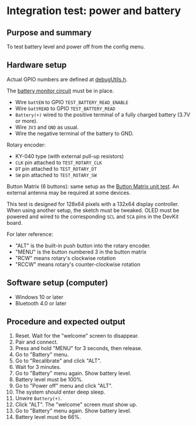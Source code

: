 # Integration test: power and battery

## Purpose and summary

To test battery level and power off from the config menu.

## Hardware setup

Actual GPIO numbers are defined at [debugUtils.h](./debugUtils.h).

The [battery monitor circuit](../../../../doc/hardware/subsystems/BatteryMonitor/BatteryMonitor_en.md) must be in place. 

- Wire `battEN` to GPIO `TEST_BATTERY_READ_ENABLE`
- Wire `battREAD` to GPIO `TEST_BATTERY_READ`
- `Battery(+)` wired to the positive terminal of a fully charged battery (3.7V or more). 
- Wire `3V3` and `GND` as usual.
- Wire the negative terminal of the battery to GND.

Rotary encoder:

- KY-040 type (with external pull-up resistors)
- `CLK` pin attached to `TEST_ROTARY_CLK`
- `DT` pin attached to `TEST_ROTARY_DT`
- `SW` pin attached to `TEST_ROTARY_SW`

Button Matrix (6 buttons): same setup as the [Button Matrix unit test](../../UnitTests/ButtonMatrixTest/README.md).
An external antenna may be required at some devices.

This test is designed for 128x64 pixels with a 132x64 display controller. When using another setup, the sketch must be tweaked.  OLED must be powered and wired to the corresponding `SCL` and `SCA` pins in the DevKit board.

For later reference:

- "ALT" is the built-in push button into the rotary encoder.
- "MENU" is the button numbered 3 in the button matrix
- "RCW" means rotary's clockwise rotation
- "RCCW" means rotary's counter-clockwise rotation

## Software setup (computer)

- Windows 10 or later
- Bluetooth 4.0 or later

## Procedure and expected output

1. Reset. Wait for the "welcome" screen to disappear.
2. Pair and connect.
3. Press and hold "MENU" for 3 seconds, then release.
4. Go to "Battery" menu. 
5. Go to "Recalibrate" and click "ALT". 
6. Wait for 3 minutes.
7. Go to "Battery" menu again. Show battery level.
8. Battery level must be 100%.
9. Go to "Power off" menu and click "ALT".
10. The system should enter deep sleep.
11. Unwire `Battery(+)`.
12. Click "ALT". The "welcome" screen must show up.
13. Go to "Battery" menu again. Show battery level.
14. Battery level must be 66%.